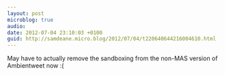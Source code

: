 ```yaml
---
layout: post
microblog: true
audio: 
date: 2012-07-04 23:10:03 +0100
guid: http://samdeane.micro.blog/2012/07/04/t220640644216004610.html
---
```

May have to actually remove the sandboxing from the non-MAS version of Ambientweet now :(
